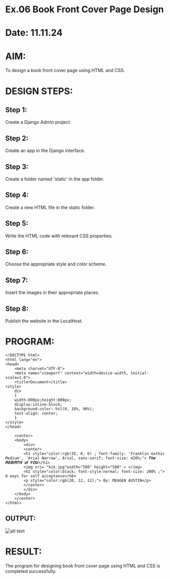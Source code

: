 # Ex.06 Book Front Cover Page Design
# Date: 11.11.24
# AIM:
To design a book front cover page using HTML and CSS.

# DESIGN STEPS:
## Step 1:
Create a Django Admin project.

## Step 2:
Create an app in the Django interface.

## Step 3:
Create a folder named 'static' in the app folder.

## Step 4:
Create a new HTML file in the static folder.

## Step 5:
Write the HTML code with relevant CSS properties.

## Step 6:
Choose the appropriate style and color scheme.

## Step 7:
Insert the images in their appropriate places.

## Step 8:
Publish the website in the LocalHost.

# PROGRAM:
```
<!DOCTYPE html>
<html lang="en">
<head>
    <meta charset="UTF-8">
    <meta name="viewport" content="width=device-width, initial-scale=1.0">
    <title>Document</title>
<style>
    div
    { 
    width:800px;height:800px;
    display:inline-block;
    background-color: hsl(0, 18%, 90%);
    text-align: center; 
    }
</style>
</head>
    
    <center>
    <body>
        <div>
        <center>
        <h1 style="color:rgb(35, 6, 6) ; font-family: 'Franklin Gothic Medium', 'Arial Narrow', Arial, sans-serif; font-size: 420%;"> 𝑻𝒉𝒆 𝑹𝑬𝑩𝑰𝑹𝑻𝑯 𝒐𝒇 𝒀𝑶𝑼</h1>
        <img src= "bik.jpg"width="500" height="500" > </img>
        <h2 style="color:black; font-style:normal; font-size: 200% ;"> 8 ways for self acceptance</h6>
        <p style="color:rgb(20, 12, 12);"> By: MEAGEN AUSTIN</p>
        </center>
        </div>
    </body>
    </center>
</html>
```
## OUTPUT:

![alt text](<Screenshot 2024-12-07 103853.png>)

# RESULT:
The program for designing book front cover page using HTML and CSS is completed successfully.
